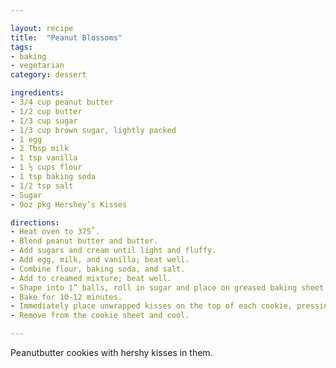 ```yaml
---

layout: recipe
title:  "Peanut Blossoms"
tags: 
- baking
- vegetarian
category: dessert

ingredients:
- 3/4 cup peanut butter
- 1/2 cup butter
- 1/3 cup sugar
- 1/3 cup brown sugar, lightly packed
- 1 egg
- 2 Tbsp milk
- 1 tsp vanilla
- 1 ½ cups flour
- 1 tsp baking soda
- 1/2 tsp salt
- Sugar
- 9oz pkg Hershey’s Kisses

directions:
- Heat oven to 375˚. 
- Blend peanut butter and butter. 
- Add sugars and cream until light and fluffy. 
- Add egg, milk, and vanilla; beat well. 
- Combine flour, baking soda, and salt. 
- Add to creamed mixture; beat well. 
- Shape into 1” balls, roll in sugar and place on greased baking sheet. 
- Bake for 10-12 minutes. 
- Immediately place unwrapped kisses on the top of each cookie, pressing down until the cookie cracks at the edges. 
- Remove from the cookie sheet and cool.

---
```


Peanutbutter cookies with hershy kisses in them.